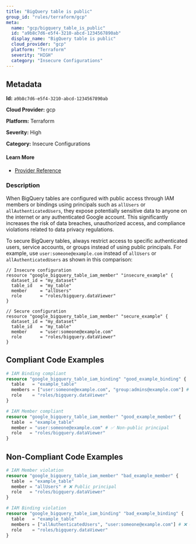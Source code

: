 ```yaml
---
title: "BigQuery table is public"
group_id: "rules/terraform/gcp"
meta:
  name: "gcp/bigquery_table_is_public"
  id: "a9b8c7d6-e5f4-3210-abcd-1234567890ab"
  display_name: "BigQuery table is public"
  cloud_provider: "gcp"
  platform: "Terraform"
  severity: "HIGH"
  category: "Insecure Configurations"
---
```

## Metadata

**Id:** `a9b8c7d6-e5f4-3210-abcd-1234567890ab`

**Cloud Provider:** gcp

**Platform:** Terraform

**Severity:** High

**Category:** Insecure Configurations

#### Learn More

 - [Provider Reference](https://registry.terraform.io/providers/hashicorp/google/latest/docs/resources/bigquery_table_iam)

### Description

 When BigQuery tables are configured with public access through IAM members or bindings using principals such as `allUsers` or `allAuthenticatedUsers`, they expose potentially sensitive data to anyone on the internet or any authenticated Google account. This significantly increases the risk of data breaches, unauthorized access, and compliance violations related to data privacy regulations.

To secure BigQuery tables, always restrict access to specific authenticated users, service accounts, or groups instead of using public principals. For example, use `user:someone@example.com` instead of `allUsers` or `allAuthenticatedUsers` as shown in this comparison:

```hcl
// Insecure configuration
resource "google_bigquery_table_iam_member" "insecure_example" {
  dataset_id = "my_dataset"
  table_id   = "my_table"
  member     = "allUsers"
  role       = "roles/bigquery.dataViewer"
}

// Secure configuration
resource "google_bigquery_table_iam_member" "secure_example" {
  dataset_id = "my_dataset"
  table_id   = "my_table"
  member     = "user:someone@example.com"
  role       = "roles/bigquery.dataViewer"
}
```


## Compliant Code Examples
```terraform
# IAM Binding compliant
resource "google_bigquery_table_iam_binding" "good_example_binding" {
  table   = "example_table"
  members = ["user:someone@example.com", "group:admins@example.com"] # ✅ No public principals
  role    = "roles/bigquery.dataViewer"
}

```

```terraform
# IAM Member compliant
resource "google_bigquery_table_iam_member" "good_example_member" {
  table  = "example_table"
  member = "user:someone@example.com" # ✅ Non-public principal
  role   = "roles/bigquery.dataViewer"
}

```
## Non-Compliant Code Examples
```terraform
# IAM Member violation
resource "google_bigquery_table_iam_member" "bad_example_member" {
  table  = "example_table"
  member = "allUsers" # ❌ Public principal
  role   = "roles/bigquery.dataViewer"
}

# IAM Binding violation
resource "google_bigquery_table_iam_binding" "bad_example_binding" {
  table   = "example_table"
  members = ["allAuthenticatedUsers", "user:someone@example.com"] # ❌ Contains public principal
  role    = "roles/bigquery.dataViewer"
}

```